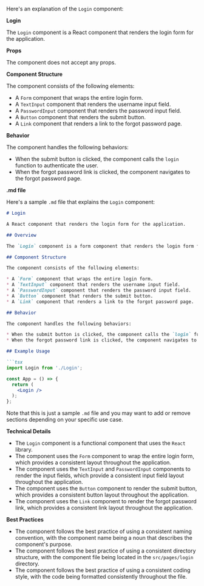 



Here's an explanation of the `Login` component:

**Login**

The `Login` component is a React component that renders the login form for the application.

**Props**

The component does not accept any props.

**Component Structure**

The component consists of the following elements:

* A `Form` component that wraps the entire login form.
* A `TextInput` component that renders the username input field.
* A `PasswordInput` component that renders the password input field.
* A `Button` component that renders the submit button.
* A `Link` component that renders a link to the forgot password page.

**Behavior**

The component handles the following behaviors:

* When the submit button is clicked, the component calls the `login` function to authenticate the user.
* When the forgot password link is clicked, the component navigates to the forgot password page.

**.md file**

Here's a sample `.md` file that explains the `Login` component:
```md
# Login

A React component that renders the login form for the application.

## Overview

The `Login` component is a form component that renders the login form for the application. It does not accept any props and handles the login functionality.

## Component Structure

The component consists of the following elements:

* A `Form` component that wraps the entire login form.
* A `TextInput` component that renders the username input field.
* A `PasswordInput` component that renders the password input field.
* A `Button` component that renders the submit button.
* A `Link` component that renders a link to the forgot password page.

## Behavior

The component handles the following behaviors:

* When the submit button is clicked, the component calls the `login` function to authenticate the user.
* When the forgot password link is clicked, the component navigates to the forgot password page.

## Example Usage

```tsx
import Login from './Login';

const App = () => {
  return (
    <Login />
  );
};
```
Note that this is just a sample `.md` file and you may want to add or remove sections depending on your specific use case.

**Technical Details**

* The `Login` component is a functional component that uses the `React` library.
* The component uses the `Form` component to wrap the entire login form, which provides a consistent layout throughout the application.
* The component uses the `TextInput` and `PasswordInput` components to render the input fields, which provide a consistent input field layout throughout the application.
* The component uses the `Button` component to render the submit button, which provides a consistent button layout throughout the application.
* The component uses the `Link` component to render the forgot password link, which provides a consistent link layout throughout the application.

**Best Practices**

* The component follows the best practice of using a consistent naming convention, with the component name being a noun that describes the component's purpose.
* The component follows the best practice of using a consistent directory structure, with the component file being located in the `src/pages/login` directory.
* The component follows the best practice of using a consistent coding style, with the code being formatted consistently throughout the file.